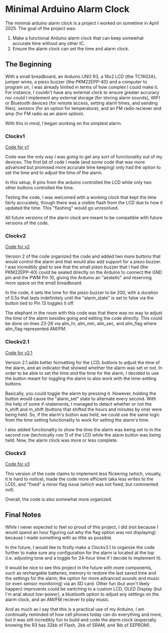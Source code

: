 # Minimal Arduino Alarm Clock

The minimal arduino alarm clock is a project I worked on sometime in April 2025. The goal of the project was:

1. Make a functional Arduino alarm clock that can keep somewhat accurate time without any other IC.
2. Ensure the alarm clock can set the time and alarm clock.


## The Beginning

With a small breadboard, an Arduino UNO R3, a 16x2 LCD {the TC1602A}, jumper wires, a piezo buzzer {the PKM22EPP-40} and a computer to program on, I was already limited in terms of how complex I could make it. For instance, I couldn't have any external clock to ensure greater accuracy nor could I implement any external storage (for storing alarm sounds), WIFI or Bluetooth devices (for remote access, setting alarm times, and sending files), sensors (for an option for temperature), and an FM radio reciever and amp (for FM radio as an alarm option).

With this in mind, I began working on the simplest alarm.

### Clockv1
[Code for v1](clockv1.ino)

Code was the only way I was going to get any sort of functionality out of my devices. The first bit of code I made (and some code that was more advanced but promised more accurate time keeping) only had the option to set the time and to adjust the time of the alarm.

In this setup, 6 pins from the arduino controlled the LCD while only two other buttons controlled the time.

Testing the code, I was welcomed with a working clock that kept the time fairly accurately, though there was a visible flash from the LCD due to how it updated the time. This "flashing" would go unresolved.

All future versions of the alarm clock are meant to be compatible with future versions of the code.

### Clockv2
[Code for v2](clockv2.ino)

Version 2 of the code organized the code and added two more buttons that would control the alarm and that would also add support for a piezo buzzer. I was incredibly glad to see that the small piezo buzzer that I had (the PKM22EPP-40) could be seated directly on the Arduino to connect the GND pin and the PWM Pin 10, giving the Arduino an "aestetic" and reserving more space on the small breadboard.

In the code, it sets the tone for the piezo buzzer to be 200, with a duration of 0.5s that lasts indefinitely until the "alarm_state" is set to false via the button tied to Pin 13 toggles it off.

The elephant in the room with this code was that there was no way to adjust the time of the alarm besides going and editing the code directly. This could be done on lines 23-26 via alm_hr, alm_min, alm_sec, and alm_flag where alm_flag represented AM/PM.


### Clockv2.1
[Code for v2.1](clockv2.1.ino)

Version 2.1 adds better formatting for the LCD, buttons to adjust the time of the alarm, and an indicator that showed whether the alarm was set or not. In order to be able to set the time *and* the time for the alarm, I decided to use the button meant for toggling the alarm to also work with the time-setting buttons.

Basically, you could toggle the alarm by pressing it. However, holding the button would cause the "alarm_set" state to alternate every second. With the help of some if-statements, I managed to detect whether or not the h_shift and m_shift (buttons that shifted the hours and minutes by one) were being held. So, if the alarm's button was held, we could use the same logic from the time setting functionality to work for setting the alarm's time.

I also added functionality to show the time the alarm was being set to in the second row (technically row 1) of the LCD while the alarm button was being held. Now, the alarm clock was more or less complete.


### Clockv3
[Code for v3](clockv3.ino)

This version of the code claims to implement less flickering (which, visually, it is hard to notice), made the code more efficient (aka less writes to the LCD), and "fixed" a minor flag issue (which was not fixed, but commented out).

Overall, the code is also somewhat more organized.


## Final Notes

While I never expected to feel so proud of this project, I did (not because I would spend an hour figuring out why the flag option was not displaying) because I made something with as little as possible.

In the future, I would like to firstly make a Clockv3.1 to organize the code further to make sure any configuration for the alarm is located at the top (i.e. adjusting tone and a toggle for 24-hour time if I decide to implement it).

It would be nice to see this project in the future with more components, such as rechargable batteries, memory to restore the last saved time and the settings for the alarm, the option for more advanced sounds and music (or even sensor monitoring) via an SD card. Other fun (but won't likely happen) improvents could be switching to a custom LCD, OLED Display (but I'm anal about low-power), a bluetooth option to adjust any settings on the alarm clock, and an AM/FM reciever to play music.

And as much as I say that this is a practical use of my Arduino, I am continually reminded of how cell phones today can do everything and more, but it was still incredibly fun to build and code the alarm clock (especially knowing the R3 has 32kb of Flash, 2kb of SRAM, and 1kb of EEPROM).
